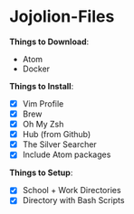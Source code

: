 # Jojolion-Files

**Things to Download**:
* Atom
* Docker

**Things to Install**:
* [x] Vim Profile
* [x] Brew
* [x] Oh My Zsh
* [x] Hub (from Github)
* [x] The Silver Searcher
* [x] Include Atom packages

**Things to Setup**:
* [x] School + Work Directories
* [x] Directory with Bash Scripts
